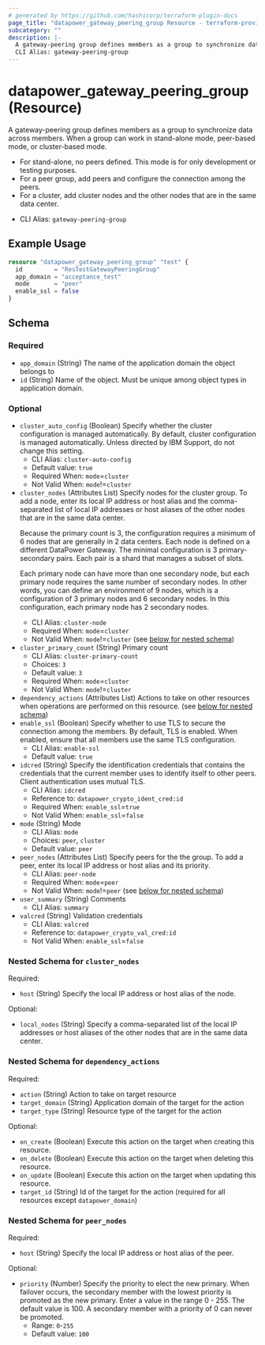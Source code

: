 ```yaml
---
# generated by https://github.com/hashicorp/terraform-plugin-docs
page_title: "datapower_gateway_peering_group Resource - terraform-provider-datapower"
subcategory: ""
description: |-
  A gateway-peering group defines members as a group to synchronize data across members. When a group can work in stand-alone mode, peer-based mode, or cluster-based mode. For stand-alone, no peers defined. This mode is for only development or testing purposes.For a peer group, add peers and configure the connection among the peers.For a cluster, add cluster nodes and the other nodes that are in the same data center.
  CLI Alias: gateway-peering-group
---
```


# datapower_gateway_peering_group (Resource)

A gateway-peering group defines members as a group to synchronize data across members. When a group can work in stand-alone mode, peer-based mode, or cluster-based mode. <ul><li>For stand-alone, no peers defined. This mode is for only development or testing purposes.</li><li>For a peer group, add peers and configure the connection among the peers.</li><li>For a cluster, add cluster nodes and the other nodes that are in the same data center.</li></ul>
  - CLI Alias: `gateway-peering-group`

## Example Usage

```terraform
resource "datapower_gateway_peering_group" "test" {
  id         = "ResTestGatewayPeeringGroup"
  app_domain = "acceptance_test"
  mode       = "peer"
  enable_ssl = false
}
```

<!-- schema generated by tfplugindocs -->
## Schema

### Required

- `app_domain` (String) The name of the application domain the object belongs to
- `id` (String) Name of the object. Must be unique among object types in application domain.

### Optional

- `cluster_auto_config` (Boolean) Specify whether the cluster configuration is managed automatically. By default, cluster configuration is managed automatically. Unless directed by IBM Support, do not change this setting.
  - CLI Alias: `cluster-auto-config`
  - Default value: `true`
  - Required When: `mode`=`cluster`
  - Not Valid When: `mode`!=`cluster`
- `cluster_nodes` (Attributes List) Specify nodes for the cluster group. To add a node, enter its local IP address or host alias and the comma-separated list of local IP addresses or host aliases of the other nodes that are in the same data center. <p>Because the primary count is 3, the configuration requires a minimum of 6 nodes that are generally in 2 data centers. Each node is defined on a different DataPower Gateway. The minimal configuration is 3 primary-secondary pairs. Each pair is a shard that manages a subset of slots.</p><p>Each primary node can have more than one secondary node, but each primary node requires the same number of secondary nodes. In other words, you can define an environment of 9 nodes, which is a configuration of 3 primary nodes and 6 secondary nodes. In this configuration, each primary node has 2 secondary nodes.</p>
  - CLI Alias: `cluster-node`
  - Required When: `mode`=`cluster`
  - Not Valid When: `mode`!=`cluster` (see [below for nested schema](#nestedatt--cluster_nodes))
- `cluster_primary_count` (String) Primary count
  - CLI Alias: `cluster-primary-count`
  - Choices: `3`
  - Default value: `3`
  - Required When: `mode`=`cluster`
  - Not Valid When: `mode`!=`cluster`
- `dependency_actions` (Attributes List) Actions to take on other resources when operations are performed on this resource. (see [below for nested schema](#nestedatt--dependency_actions))
- `enable_ssl` (Boolean) Specify whether to use TLS to secure the connection among the members. By default, TLS is enabled. When enabled, ensure that all members use the same TLS configuration.
  - CLI Alias: `enable-ssl`
  - Default value: `true`
- `idcred` (String) Specify the identification credentials that contains the credentials that the current member uses to identify itself to other peers. Client authentication uses mutual TLS.
  - CLI Alias: `idcred`
  - Reference to: `datapower_crypto_ident_cred:id`
  - Required When: `enable_ssl`=`true`
  - Not Valid When: `enable_ssl`=`false`
- `mode` (String) Mode
  - CLI Alias: `mode`
  - Choices: `peer`, `cluster`
  - Default value: `peer`
- `peer_nodes` (Attributes List) Specify peers for the the group. To add a peer, enter its local IP address or host alias and its priority.
  - CLI Alias: `peer-node`
  - Required When: `mode`=`peer`
  - Not Valid When: `mode`!=`peer` (see [below for nested schema](#nestedatt--peer_nodes))
- `user_summary` (String) Comments
  - CLI Alias: `summary`
- `valcred` (String) Validation credentials
  - CLI Alias: `valcred`
  - Reference to: `datapower_crypto_val_cred:id`
  - Not Valid When: `enable_ssl`=`false`

<a id="nestedatt--cluster_nodes"></a>
### Nested Schema for `cluster_nodes`

Required:

- `host` (String) Specify the local IP address or host alias of the node.

Optional:

- `local_nodes` (String) Specify a comma-separated list of the local IP addresses or host aliases of the other nodes that are in the same data center.


<a id="nestedatt--dependency_actions"></a>
### Nested Schema for `dependency_actions`

Required:

- `action` (String) Action to take on target resource
- `target_domain` (String) Application domain of the target for the action
- `target_type` (String) Resource type of the target for the action

Optional:

- `on_create` (Boolean) Execute this action on the target when creating this resource.
- `on_delete` (Boolean) Execute this action on the target when deleting this resource.
- `on_update` (Boolean) Execute this action on the target when updating this resource.
- `target_id` (String) Id of the target for the action (required for all resources except `datapower_domain`)


<a id="nestedatt--peer_nodes"></a>
### Nested Schema for `peer_nodes`

Required:

- `host` (String) Specify the local IP address or host alias of the peer.

Optional:

- `priority` (Number) Specify the priority to elect the new primary. When failover occurs, the secondary member with the lowest priority is promoted as the new primary. Enter a value in the range 0 - 255. The default value is 100. A secondary member with a priority of 0 can never be promoted.
  - Range: `0`-`255`
  - Default value: `100`
